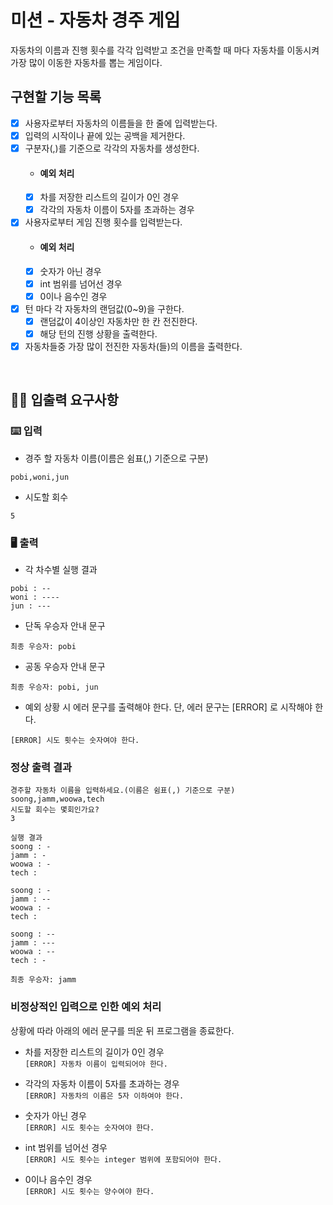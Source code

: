 # 미션 - 자동차 경주 게임
자동차의 이름과 진행 횟수를 각각 입력받고 조건을 만족할 때 마다 자동차를 이동시켜 가장 많이 이동한 자동차를 뽑는 게임이다.  

## 구현할 기능 목록
- [x] 사용자로부터 자동차의 이름들을 한 줄에 입력받는다.
- [x] 입력의 시작이나 끝에 있는 공백을 제거한다.
- [x] 구분자(,)를 기준으로 각각의 자동차를 생성한다.
    - #### 예외 처리
    - [x] 차를 저장한 리스트의 길이가 0인 경우
    - [x] 각각의 자동차 이름이 5자를 초과하는 경우
    
- [x] 사용자로부터 게임 진행 횟수를 입력받는다.
    - #### 예외 처리
    - [x] 숫자가 아닌 경우
    - [x] int 범위를 넘어선 경우
    - [x] 0이나 음수인 경우
    
- [x] 턴 마다 각 자동차의 랜덤값(0~9)을 구한다.
    - [x] 랜덤값이 4이상인 자동차만 한 칸 전진한다.
    - [x] 해당 턴의 진행 상황을 출력한다.
    
- [x] 자동차들중 가장 많이 전진한 자동차(들)의 이름을 출력한다.  

<br>

## ✍🏻 입출력 요구사항
### ⌨️ 입력
- 경주 할 자동차 이름(이름은 쉼표(,) 기준으로 구분)
```
pobi,woni,jun
```
- 시도할 회수
```
5
```

### 🖥 출력
- 각 차수별 실행 결과
```
pobi : --
woni : ----
jun : ---
```
- 단독 우승자 안내 문구
```
최종 우승자: pobi
```
- 공동 우승자 안내 문구
```
최종 우승자: pobi, jun
```
- 예외 상황 시 에러 문구를 출력해야 한다. 단, 에러 문구는 [ERROR] 로 시작해야 한다.
```
[ERROR] 시도 횟수는 숫자여야 한다.
```

### 정상 출력 결과
```
경주할 자동차 이름을 입력하세요.(이름은 쉼표(,) 기준으로 구분)
soong,jamm,woowa,tech
시도할 회수는 몇회인가요?
3

실행 결과
soong : -
jamm : -
woowa : -
tech : 

soong : -
jamm : --
woowa : -
tech : 

soong : --
jamm : ---
woowa : --
tech : -

최종 우승자: jamm 
```

### 비정상적인 입력으로 인한 예외 처리
상황에 따라 아래의 에러 문구를 띄운 뒤 프로그램을 종료한다.

- 차를 저장한 리스트의 길이가 0인 경우  
`[ERROR] 자동차 이름이 입력되어야 한다.`

- 각각의 자동차 이름이 5자를 초과하는 경우  
`[ERROR] 자동차의 이름은 5자 이하여야 한다.`

- 숫자가 아닌 경우  
`[ERROR] 시도 횟수는 숫자여야 한다.`

- int 범위를 넘어선 경우  
`[ERROR] 시도 횟수는 integer 범위에 포함되어야 한다.`

- 0이나 음수인 경우  
`[ERROR] 시도 횟수는 양수여야 한다.`

